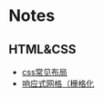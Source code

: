 # Notes
## HTML&CSS
- [css常见布局](https://github.com/W4n9Hu1/IFE/issues/1)
- [响应式网格（栅格化](https://github.com/W4n9Hu1/IFE/issues/2)
